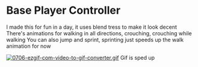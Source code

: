 # Base Player Controller
I made this for fun in a day, it uses blend tress to make it look decent
There's animations for walking in all directions, crouching, crouching while walking
You can also jump and sprint, sprinting just speeds up the walk animation for now 

[![0706-ezgif-com-video-to-gif-converter.gif](https://i.postimg.cc/WbYTzYnM/0706-ezgif-com-video-to-gif-converter.gif)](https://postimg.cc/Xp5TD8tJ)
Gif is sped up
